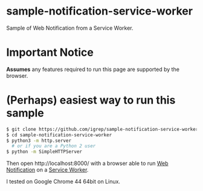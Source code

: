 # sample-notification-service-worker

Sample of Web Notification from a Service Worker.

# Important Notice

**Assumes** any features required to run this page are supported by the browser.

# (Perhaps) easiest way to run this sample

```bash
$ git clone https://github.com/igrep/sample-notification-service-worker.git
$ cd sample-notification-service-worker
$ python3 -m http.server
  # or if you are a Python 2 user
$ python -m SimpleHTTPServer
```

Then open http://localhost:8000/ with a browser able to run
[Web Notification](http://www.w3.org/TR/2015/CR-notifications-20150519/) on a
[Service Worker](http://www.w3.org/TR/service-workers/).

I tested on Google Chrome 44 64bit on Linux.
